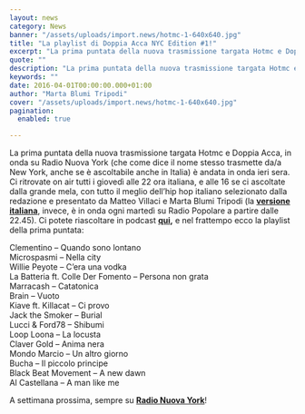 ```yaml
---
layout: news
category: News
banner: "/assets/uploads/import.news/hotmc-1-640x640.jpg"
title: "La playlist di Doppia Acca NYC Edition #1!"
excerpt: "La prima puntata della nuova trasmissione targata Hotmc e Doppia Acca, in onda su Radio Nuova York (che come dice il nome stesso trasmette da/a New York, anche se è ascoltabile anche in Italia) è andata in onda ieri sera. Ci ritrovate on air tutti i giovedì alle 22 ora italiana, e alle 16 se ci [&hellip"
quote: ""
description: "La prima puntata della nuova trasmissione targata Hotmc e Doppia Acca, in onda su Radio Nuova York (che come dice il nome stesso trasmette da/a New York, anche se è ascoltabile anche in Italia) è andata in onda ieri sera. Ci ritrovate on air tutti i giovedì alle 22 ora italiana, e alle 16 se ci [&hellip"
keywords: ""
date: 2016-04-01T00:00:00.000+01:00
author: "Marta Blumi Tripodi"
cover: "/assets/uploads/import.news/hotmc-1-640x640.jpg"
pagination:
  enabled: true

---
```


La prima puntata della nuova trasmissione targata Hotmc e Doppia Acca, in onda su Radio Nuova York (che come dice il nome stesso trasmette da/a New York, anche se è ascoltabile anche in Italia) è andata in onda ieri sera. Ci ritrovate on air tutti i giovedì alle 22 ora italiana, e alle 16 se ci ascoltate dalla grande mela, con tutto il meglio dell’hip hop italiano selezionato dalla redazione e presentato da Matteo Villaci e Marta Blumi Tripodi (la **[versione italiana](https://www.facebook.com/doppia.acca/?fref=ts)**, invece, è in onda ogni martedì su Radio Popolare a partire dalle 22.45). Ci potete riascoltare in podcast **[qui](https://soundcloud.com/radio-nuovayork/doppia-acca-nyc-edition-1-march-31-2016/s-htxuv),** e nel frattempo ecco la playlist della prima puntata:

Clementino – Quando sono lontano  
Microspasmi – Nella city  
Willie Peyote – C’era una vodka  
La Batteria ft. Colle Der Fomento – Persona non grata  
Marracash – Catatonica  
Brain – Vuoto  
Kiave ft. Killacat – Ci provo  
Jack the Smoker – Burial  
Lucci & Ford78 – Shibumi  
Loop Loona – La locusta  
Claver Gold – Anima nera  
Mondo Marcio – Un altro giorno  
Bucha – Il piccolo principe  
Black Beat Movement – A new dawn  
Al Castellana – A man like me

A settimana prossima, sempre su **[Radio Nuova York](http://www.radionuovayork.com)**!